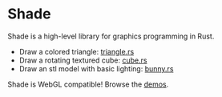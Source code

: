 Shade
=====

Shade is a high-level library for graphics programming in Rust.

* Draw a colored triangle: [triangle.rs](examples/triangle.rs)
* Draw a rotating textured cube: [cube.rs](examples/cube.rs)
* Draw an stl model with basic lighting: [bunny.rs](examples/bunny.rs)

Shade is WebGL compatible! Browse the [demos](https://casualhacks.net/shade/).
